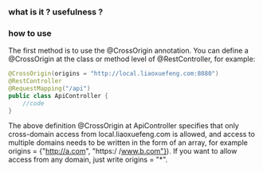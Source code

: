 
### what is it ? usefulness ?

### how to use

The first method is to use the @CrossOrigin annotation. You can define a @CrossOrigin at the class or method level of @RestController, for example:

```java
@CrossOrigin(origins = "http://local.liaoxuefeng.com:8080")
@RestController
@RequestMapping("/api")
public class ApiController {
    //code
}
```
The above definition @CrossOrigin at ApiController specifies that only cross-domain access from local.liaoxuefeng.com is allowed, 
and access to multiple domains needs to be written in the form of an array, 
for example origins = {"http://a.com", "https:/ /www.b.com"}). If you want to allow access from any domain, just write origins = "*".


